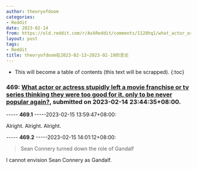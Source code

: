 ```yaml
---
author: theoryofdoom
categories:
- Reddit
date: 2023-02-14
from: https://old.reddit.com/r/AskReddit/comments/1128hq1/what_actor_or_actress_stupidly_left_a_movie/
layout: post
tags:
- Reddit
title: theoryofdoom在2023-02-13~2023-02-19的言论
---
```


* This will become a table of contents (this text will be scrapped).
{:toc}

### 469: [What actor or actress stupidly left a movie franchise or tv series thinking they were too good for it, only to be never popular again?](https://old.reddit.com/r/AskReddit/comments/1128hq1/what_actor_or_actress_stupidly_left_a_movie/), submitted on 2023-02-14 23:44:35+08:00.

----- __469.1__ -----2023-02-15 13:59:47+08:00:

Alright.  Alright.  Alright.

----- __469.2__ -----2023-02-15 14:01:12+08:00:

> Sean Connery turned down the role of Gandalf

I cannot envision Sean Connery as Gandalf.

